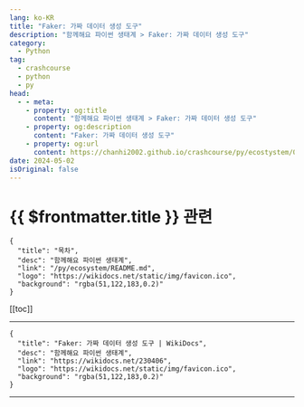 ```yaml
---
lang: ko-KR
title: "Faker: 가짜 데이터 생성 도구"
description: "함께해요 파이썬 생태계 > Faker: 가짜 데이터 생성 도구"
category:
  - Python
tag: 
  - crashcourse
  - python
  - py
head:
  - - meta:
    - property: og:title
      content: "함께해요 파이썬 생태계 > Faker: 가짜 데이터 생성 도구"
    - property: og:description
      content: "Faker: 가짜 데이터 생성 도구"
    - property: og:url
      content: https://chanhi2002.github.io/crashcourse/py/ecostystem/03/faker.html
date: 2024-05-02
isOriginal: false
---
```


# {{ $frontmatter.title }} 관련

```component VPCard
{
  "title": "목차",
  "desc": "함께해요 파이썬 생태계",
  "link": "/py/ecosystem/README.md",
  "logo": "https://wikidocs.net/static/img/favicon.ico",
  "background": "rgba(51,122,183,0.2)"
}
```

[[toc]]

---

```component VPCard
{
  "title": "Faker: 가짜 데이터 생성 도구 | WikiDocs",
  "desc": "함께해요 파이썬 생태계",
  "link": "https://wikidocs.net/230406",
  "logo": "https://wikidocs.net/static/img/favicon.ico",
  "background": "rgba(51,122,183,0.2)"
}
```

<!-- TODO: 작성 -->

---
